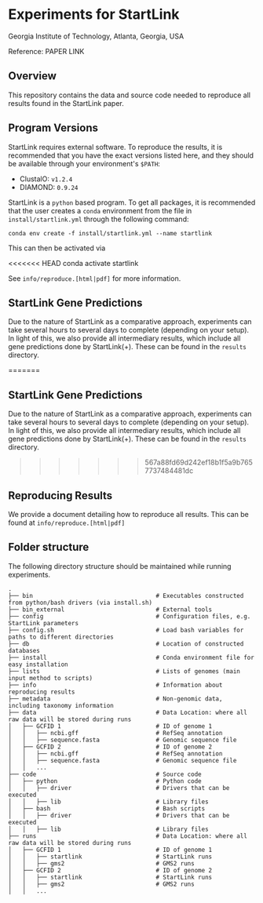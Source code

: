 # Experiments for StartLink

Georgia Institute of Technology, Atlanta, Georgia, USA

Reference: PAPER LINK


## Overview

This repository contains the data and source code needed to reproduce all results found in the StartLink paper.

## Program Versions

StartLink requires external software. To reproduce the results, it is recommended that you have the exact versions 
listed here, and they should be available through your environment's `$PATH`:

- ClustalO: `v1.2.4`
- DIAMOND: `0.9.24`

StartLink is a `python` based program. To get all packages, it is recommended that the user creates a `conda` environment from the file 
in `install/startlink.yml` through the following command:

    conda env create -f install/startlink.yml --name startlink

This can then be activated via 

<<<<<<< HEAD
    conda activate startlink

See `info/reproduce.[html|pdf]` for more information.

## StartLink Gene Predictions

Due to the nature of StartLink as a comparative approach, experiments can take several hours to several days to complete (depending on your setup). In light of this, we also provide all intermediary results, which include all gene predictions done by StartLink(+). These can be found in the `results` directory.


=======
## StartLink Gene Predictions

Due to the nature of StartLink as a comparative approach, experiments can take several hours to several days to complete (depending on your setup). In light of this, we also provide all intermediary results, which include all gene predictions done by StartLink(+). These can be found in the `results` directory.


>>>>>>> 567a88fd69d242ef18b1f5a9b7657737484481dc
##  Reproducing Results

We provide a document detailing how to reproduce all results. This can be found at `info/reproduce.[html|pdf]`


## Folder structure

The following directory structure should be maintained while running experiments.

    .
    ├── bin                                   # Executables constructed from python/bash drivers (via install.sh)
    ├── bin_external                          # External tools
    ├── config                                # Configuration files, e.g. StartLink parameters
    ├── config.sh                             # Load bash variables for paths to different directories
    ├── db                                    # Location of constructed databases
    ├── install                               # Conda environment file for easy installation
    ├── lists                                 # Lists of genomes (main input method to scripts)
    ├── info                                  # Information about reproducing results
    ├── metadata                              # Non-genomic data, including taxonomy information
    ├── data                                  # Data Location: where all raw data will be stored during runs
    │   ├── GCFID 1                           # ID of genome 1
    │   │   ├── ncbi.gff                      # RefSeq annotation
    │   │   ├── sequence.fasta                # Genomic sequence file
    │   ├── GCFID 2                           # ID of genome 2
    │   │   ├── ncbi.gff                      # RefSeq annotation
    │   │   ├── sequence.fasta                # Genomic sequence file
    │   │   ...
    ├── code                                  # Source code
    │   ├── python                            # Python code
    │   │   ├── driver                        # Drivers that can be executed
    │   │   ├── lib                           # Library files
    │   ├── bash                              # Bash scripts
    │   │   ├── driver                        # Drivers that can be executed
    │   │   ├── lib                           # Library files
    ├── runs                                  # Data Location: where all raw data will be stored during runs
    │   ├── GCFID 1                           # ID of genome 1
    │   │   ├── startlink                     # StartLink runs
    │   │   ├── gms2                          # GMS2 runs
    │   ├── GCFID 2                           # ID of genome 2
    │   │   ├── startlink                     # StartLink runs
    │   │   ├── gms2                          # GMS2 runs
    │   │   ...
